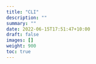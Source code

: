 ```yaml
---
title: "CLI"
description: ""
summary: ""
date: 2022-06-15T17:51:47+10:00
draft: false
images: []
weight: 900
toc: true
---
```

